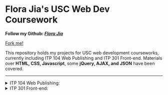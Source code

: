 # Flora Jia's USC Web Dev Coursework

**Follow my Github: _[Flora Jia](https://github.com/Flora-jia-jfr)_**

<a id="forkme_banner" href="https://github.com/Flora-jia-jfr">Fork me!</a>

This repository holds my projects for USC web development courseworks, currently including ITP 104 Web Publishing and ITP 301 Front-end. Materials over **HTML, CSS, Javascript**, some **jQuery, AJAX, and JSON** have been covered.

---
<details>
<summary>ITP 104 Web Publishing:</summary>
<ul>
  <li><a href="https://viterbi-web.usc.edu/~florajia/itp104/">My Page</a></li>
  <li><a href="https://github.com/Flora-jia-jfr/USC-ITP-coursework/tree/master/ITP104/Assignments_and_labs">Assignments and Labs</a></li>
  <li><a href="https://github.com/Flora-jia-jfr/USC-ITP-coursework/tree/master/ITP104/Lectures">Lectures</a></li>
  <li><a href="https://github.com/Flora-jia-jfr/USC-ITP-coursework/tree/master/ITP104/Midterm%20Exam">Midterm Exam</a></li>
  <li><a href="https://github.com/Flora-jia-jfr/USC-ITP-coursework/blob/master/ITP104/syllabus.pdf">Syllabus</a></li>
  <li><a href="https://viterbi-web.usc.edu/~florajia/itp104/final_project/index.html">My Final Projects</a></li>
</ul>
</details>

<details>
<summary>ITP 301 Front-end:</summary>
<ul>
  <li><a href="https://viterbi-web.usc.edu/~florajia/itp104/itp301/student_page.html">My Page</a></li>
  <li><a href="https://github.com/Flora-jia-jfr/USC-ITP-coursework/tree/master/ITP301/Labs_and_Assignments">Assignments and Labs</a></li>
  <li><a href="https://github.com/Flora-jia-jfr/USC-ITP-coursework/tree/master/ITP301/Lectures">Lectures</a></li>
  <li><a href="https://github.com/Flora-jia-jfr/USC-ITP-coursework/blob/master/ITP301/syllabus.pdf">Syllabus</a></li>
  <li><a href="https://viterbi-web.usc.edu/~florajia/itp104/itp301/Final_Project/shopping.html">My Final Projects</a></li>
</ul>
</details>
